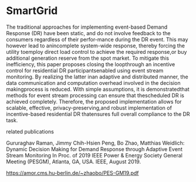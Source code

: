 # SmartGrid

The traditional approaches for implementing event-based  Demand  Response  (DR)  have  been  static,  and  do  not involve  feedback  to  the  consumers  regardless  of  their  perfor-mance  during  the  DR  event.  This  may  however  lead  to  anincomplete  system-wide  response,  thereby  forcing  the  utility  toemploy  direct  load  control  to  achieve  the  required  response,or  buy  additional  generation  reserve  from  the  spot  market.  To mitigate  this  inefficiency,  this  paper  proposes  closing  the  loopthrough  an  incentive  control  for  residential  DR  participantsenabled using event stream monitoring. By realizing the latter inan  adaptive  and  distributed  manner,  the  data  communication and   computation overhead   involved   in   the   decision   makingprocess is reduced. With simple assumptions, it is demonstratedthat  methods  for  event  stream  processing  can  ensure  that  thescheduled  DR  is  achieved  completely.  Therefore,  the  proposed implementation allows for scalable, effective, privacy-preserving,and robust implementation of incentive-based residential DR thatensures  full  overall  compliance  to  the  DR  task.

related publications

Gururaghav Raman, Jimmy Chih-Hsien Peng, Bo Zhao, Matthias Weidlich: 
Dynamic Decision Making for Demand Response through Adaptive Event Stream Monitoring
In Proc. of 2019 IEEE Power & Energy Society General Meeting (PESGM), Atlanta, GA, USA. IEEE, August 2019.

https://amor.cms.hu-berlin.de/~zhaobo/PES-GM19.pdf
